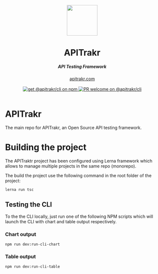 <div align="center">
     <img src="https://github.com/apitrakr/apitrakr/assets/905984/09047b1d-f10d-463a-ba50-214d16d42f5a" width=100 />
</div>
<div align="center">
    <h1 align="center">APITrakr</h1>
    <h5>API Testing Framework</h5>
</div> 

<div align="center">
  <a href="https://apitrakr.com?ref=github">apitrakr.com</a>
</div>
<br/>

<div align="center">
 <a href="https://www.npmjs.com/package/@apitrakr/cli" target="_blank">
      <img src="https://img.shields.io/npm/v/@apitrakr/cli?label=npm&style=flat" alt="get @apitrakr/cli on npm">
    </a>
        <span align="center">
 <a href="https://www.npmjs.com/package/@apitrakr/cli" target="_blank">
      <img src="https://img.shields.io/badge/PR-welcome-brightgreen.svg?style=flat" alt="PR welcome on @apitrakr/cli" /> </a>
    </span>
     </div>
 
     
    
</div>

<br/>


# APITrakr
The main repo for APITrakr, an Open Source API testing framework.

# Building the project

The APITraktr project has been configured using Lerna framework which allows to manage multiple projects in the same repo (monorepo).

The build the project use the following command in the root folder of the project:

```
lerna run tsc
```

## Testing the CLI

To the the CLI locally, just run one of the following NPM scripts which will launch the CLI with chart and table output respectively.

### Chart output
```
npm run dev:run-cli-chart 
```

### Table output

```
npm run dev:run-cli-table 
```




